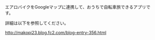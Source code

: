 エアロバイクをGoogleマップに連携して、おうちで自転車旅できるアプリです。

詳細は以下を参照してください。

http://makopi23.blog.fc2.com/blog-entry-356.html
